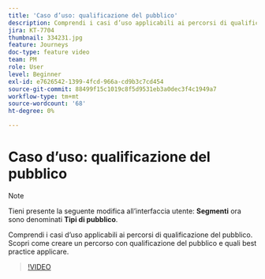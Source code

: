 ```yaml
---
title: 'Caso d’uso: qualificazione del pubblico'
description: Comprendi i casi d’uso applicabili ai percorsi di qualificazione del pubblico. Scopri come creare un percorso con qualificazione del pubblico e quali best practice applicare.
jira: KT-7704
thumbnail: 334231.jpg
feature: Journeys
doc-type: feature video
team: PM
role: User
level: Beginner
exl-id: e7626542-1399-4fcd-966a-cd9b3c7cd454
source-git-commit: 88499f15c1019c8f5d9531eb3a0dec3f4c1949a7
workflow-type: tm+mt
source-wordcount: '68'
ht-degree: 0%

---
```


# Caso d’uso: qualificazione del pubblico

>[!NOTE]
>Tieni presente la seguente modifica all’interfaccia utente: **Segmenti** ora sono denominati **Tipi di pubblico**.

Comprendi i casi d’uso applicabili ai percorsi di qualificazione del pubblico. Scopri come creare un percorso con qualificazione del pubblico e quali best practice applicare.

>[!VIDEO](https://video.tv.adobe.com/v/334231?quality=12&learn=on)
